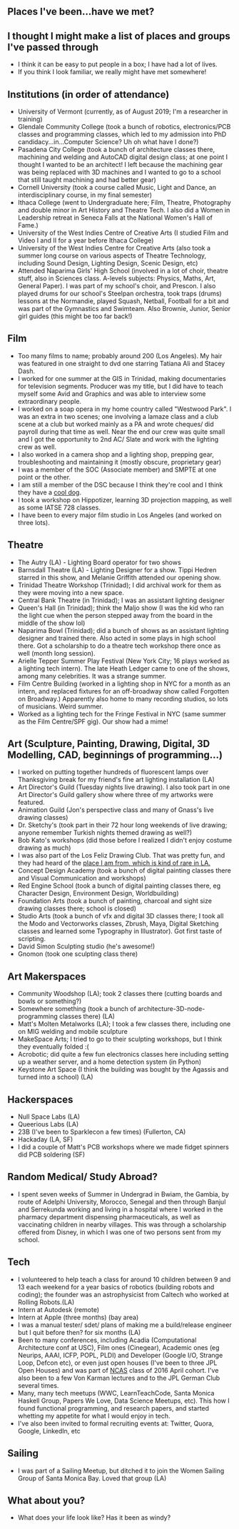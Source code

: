 ## Places I've been...have we met?

## I thought I might make a list of places and groups I've passed through
- I think it can be easy to put people in a box; I have had a lot of lives.
- If you think I look familiar, we really might have met somewhere! 

## Institutions (in order of attendance)
- University of Vermont (currently, as of August 2019; I'm a researcher in training)
- Glendale Community College (took a bunch of robotics, electronics/PCB classes and programming classes, which led to my
  admission into PhD candidacy...in...Computer Science? Uh oh what have I done?)
- Pasadena City College (took a bunch of architecture classes there, machining and welding and AutoCAD digital design class; at one point I thought I wanted to be an architect! I left because the machining gear was being replaced with 3D machines and I wanted to go to a school that still taught machining and had better gear)
- Cornell University (took a course called Music, Light and Dance, an interdisciplinary course, in my final semester)
- Ithaca College (went to Undergraduate here; Film, Theatre, Photography and double minor in Art History and Theatre Tech. 
  I also did a Women in Leadership retreat in Seneca Falls at the National Women's Hall of Fame.)
- University of the West Indies Centre of Creative Arts (I studied Film and Video I and II for a year before Ithaca College)
- University of the West Indies Centre for Creative Arts (also took a summer long course on various aspects of Theatre
  Technology, including Sound Design, Lighting Design, Scenic Design, etc)
- Attended Naparima Girls' High School (involved in a lot of choir, theatre stuff, also in Sciences class. A-levels subjects:
  Physics, Maths, Art, General Paper). I was part of my school's choir, and Prescon. I also played drums for our school's 
  Steelpan orchestra, took traps (drums) lessons at the Normandie, played Squash, Netball, Football for a bit and was part of
  the Gymnastics and Swimteam. Also Brownie, Junior, Senior girl guides (this might be too far back!)

  
## Film
- Too many films to name; probably around 200 (Los Angeles). My hair was featured in one straight to dvd one starring Tatiana
  Ali and Stacey Dash.
- I worked for one summer at the GIS in Trinidad, making documentaries for television segments. Producer was my title, but
  I did have to teach myself some Avid and Graphics and was able to interview some extraordinary people.
- I worked on a soap opera in my home country called "Westwood Park". I was an extra in two scenes; one involving a lamaze class and a club scene at a club but worked mainly as a PA and wrote cheques/ did payroll during that time as well. Near the end our crew was quite small and I got the opportunity to 2nd AC/ Slate and work with the lighting crew as well.
- I also worked in a camera shop and a lighting shop, prepping gear, troubleshooting and maintaining it (mostly obscure, 
 proprietary gear)
- I was a member of the SOC (Associate member) and SMPTE at one point or the other.
- I am still a member of the DSC because I think they're cool and I think they have a [cool dog](https://kammitama5.github.io/Sunday-December-17th/).
- I took a workshop on Hippotizer, learning 3D projection mapping, as well as some IATSE 728 classes.
- I have been to every major film studio in Los Angeles (and worked on three lots).
  
## Theatre
- The Autry (LA) - Lighting Board operator for two shows
- Barnsdall Theatre (LA) - Lighting Designer for a show. Tippi Hedren starred in this show, and Melanie Griffith attended our opening show.
- Trinidad Theatre Workshop (Trinidad); I did archival work for them as they were moving into a new space.
- Central Bank Theatre (in Trinidad); I was an assistant lighting designer
- Queen's Hall (in Trinidad); think the Maljo show (I was the kid who ran the light cue when the person stepped away from the board in the middle of the show lol)
- Naparima Bowl (Trinidad); did a bunch of shows as an assistant lighting designer and trained there. Also acted in some plays
  in high school there. Got a scholarship to do a theatre tech workshop there once as well (month long session).
- Arielle Tepper Summer Play Festival (New York City; 16 plays worked as a lighting tech intern). The late Heath Ledger came to one of the shows, among many celebrities. It was a strange summer.
- Film Centre Building (worked in a lighting shop in NYC for a month as an intern, and replaced fixtures for an off-broadway
  show called Forgotten on Broadway.) Apparently also home to many recording studios, so lots of musicians. Weird summer.
- Worked as a lighting tech for the Fringe Festival in NYC (same summer as the Film Centre/SPF gig). Our show had a mime!

## Art (Sculpture, Painting, Drawing, Digital, 3D Modelling, CAD, beginnings of programming...)
- I worked on putting together hundreds of fluorescent lamps over Thanksgiving break for my friend's fine art lighting installation (LA)
- Art Director's Guild (Tuesday nights live drawing). I also took part in one Art Director's Guild gallery show where three of my artworks were featured.
- Animation Guild (Jon's perspective class and many of Gnass's live drawing classes)
- Dr. Sketchy's (took part in their 72 hour long weekends of live drawing; anyone remember Turkish nights themed drawing as well?)
- Bob Kato's workshops (did those before I realized I didn't enjoy costume drawing as much)
- I was also part of the Los Feliz Drawing Club. That was pretty fun, and they had heard of the [place I am from, which is kind of rare in LA.](https://en.wikipedia.org/wiki/Trinidad_and_Tobago)
- Concept Design Academy (took a bunch of digital painting classes there and Visual Communication and workshops)
- Red Engine School (took a bunch of digital painting classes there, eg Character Design, Environment Design, Worldbuilding)
- Foundation Arts (took a bunch of painting, charcoal and sight size drawing classes there; school is closed)
- Studio Arts (took a bunch of vfx and digital 3D classes there; I took all the Modo and Vectorworks classes, Zbrush, Maya, Digital Sketching classes and learned some Typography in Illustrator). Got first taste of scripting.
- David Simon Sculpting studio (he's awesome!)
- Gnomon (took one sculpting class there)

## Art Makerspaces
- Community Woodshop (LA);  took 2 classes there (cutting boards and bowls or something?)
- Somewhere something (took a bunch of architecture-3D-node-programming classes there) (LA)
- Matt's Molten Metalworks (LA); I took a few classes there, including one on MIG welding and mobile sculpture
- MakeSpace Arts;  I tried to go to their sculpting workshops, but I think they eventually folded :(
- Acrobotic; did quite a few fun electronics classes here including setting up a weather server, and a home detection system (in Python)
- Keystone Art Space (I think the building was bought by the Agassis and turned into a school) (LA)

## Hackerspaces
- Null Space Labs (LA)
- Queerious Labs (LA)
- 23B (I've been to Sparklecon a few times) (Fullerton, CA)
- Hackaday (LA, SF)
- I did a couple of Matt's PCB workshops where we made fidget spinners did PCB soldering (SF)

## Random Medical/ Study Abroad?
- I spent seven weeks of Summer in Undergrad in Bwiam, the Gambia, by route of Adelphi University, Morocco, Senegal and then
  through Banjul and Serrekunda working and living in a hospital where I worked in the pharmacy department dispensing pharmaceuticals, as well as vaccinating children in nearby villages. This was through a scholarship offered from Disney,
  in which I was one of two persons sent from my school.

## Tech
- I volunteered to help teach a class for around 10 children between 9 and 13 each weekend for a year basics of robotics (building robots and coding); the founder was an astrophysicist from Caltech who worked at Rolling Robots.(LA)
- Intern at Autodesk (remote)
- Intern at Apple (three months) (bay area)
- I was a manual tester/ sdet/ plans of making me a build/release engineer but I quit before then? for six months (LA)
- Been to many conferences, including Acadia (Computational Architecture conf at USC), Film ones (Cinegear), Academic ones (eg Neurips, AAAI, ICFP, POPL, PLDI) and Developer (Google I/O, Strange Loop, Defcon etc), or even just open houses (I've been to three JPL Open Houses) and was part of [NCAS](https://www.jpl.nasa.gov/edu/news/2016/4/12/live-blog-ncas-spring-2016/7/) class of 2016 April cohort. I've also been to a few Von Karman lectures and to the JPL German Club several times.
- Many, many tech meetups (WWC, LearnTeachCode, Santa Monica Haskell Group, Papers We Love, Data Science Meetups, etc). This how I found functional programming, and research papers, and started whetting my appetite for what I would enjoy in tech.
- I've also been invited to formal recruiting events at: Twitter, Quora, Google, LinkedIn, etc

## Sailing
- I was part of a Sailing Meetup, but ditched it to join the Women Sailing Group of Santa Monica Bay. Loved that group (LA)

## What about you?
- What does your life look like? Has it been as windy?


